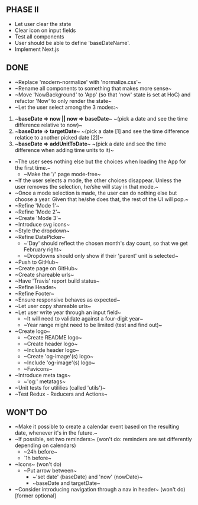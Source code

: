 ## PHASE II

- Let user clear the state
- Clear icon on input fields
- Test all components
- User should be able to define 'baseDateName'.
- Implement Next.js

## DONE

- ~Replace 'modern-normalize' with 'normalize.css'~
- ~Rename all components to something that makes more sense~
- ~Move 'NowBackground' to 'App' (so that 'now' state is set at HoC) and refactor 'Now' to only render the state~
- ~Let the user select among the 3 modes:~
 1. ~**baseDate => now || now => baseDate**~
    ~(pick a date and see the time difference relative to now)~
 2. ~**baseDate => targetDate**~
    ~(pick a date [1] and see the time difference relatice to another picked date [2])~
 3. ~**baseDate => addUnitToDate**~
    ~(pick a date and see the time difference when adding time units to it)~
 - ~The user sees nothing else but the choices when loading the App for the first time.~
   - ~Make the '/' page mode-free~
 - ~If the user selects a mode, the other choices disappear. Unless the user removes the selection, he/she will stay in that mode.~
 - ~Once a mode selection is made, the user can do nothing else but choose a year. Given that he/she does that, the rest of the UI will pop.~
- ~Refine 'Mode 1'~
- ~Refine 'Mode 2'~
- ~Create 'Mode 3'~
- ~Introduce svg icons~
- ~Style the dropdown~
- ~Refine DatePicker~
  - ~'Day' should reflect the chosen month's day count, so that we get February right~
  - ~Dropdowns should only show if their 'parent' unit is selected~
- ~Push to GitHub~
- ~Create page on GitHub~
- ~Create shareable urls~
- ~Have 'Travis' report build status~
- ~Refine Header~
- ~Refine Footer~
- ~Ensure responsive behaves as expected~
- ~Let user copy shareable urls~
- ~Let user write year through an input field~
  - ~It will need to validate against a four-digit year~
  - ~Year range might need to be limited (test and find out)~
- ~Create logo~
  - ~Create README logo~
  - ~Create header logo~
  - ~Include header logo~
  - ~Create 'og-image'(s) logo~
  - ~Include 'og-image'(s) logo~
  - ~Favicons~
- ~Introduce meta tags~
  - ~'og:' metatags~
- ~Unit tests for utililies (called 'utils')~
- ~Test Redux - Reducers and Actions~

## WON'T DO

- ~Make it possible to create a calendar event based on the resulting date, whenever it's in the future.~
 - ~If possible, set two reminders:~ (won't do: reminders are set differently depending on calendars)
   - ~24h before~
   -  `1h before~
- ~Icons~ (won't do)
  - ~Put arrow between~
    - ~'set date' (baseDate) and 'now' (nowDate)~
    - ~baseDate and targetDate~
- ~Consider introducing navigation through a nav in header~ (won't do) [former optional]
